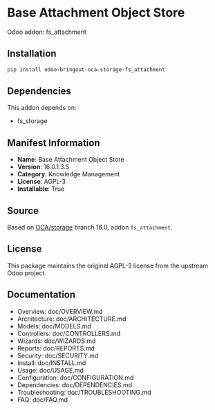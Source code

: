 # Base Attachment Object Store

Odoo addon: fs_attachment

## Installation

```bash
pip install odoo-bringout-oca-storage-fs_attachment
```

## Dependencies

This addon depends on:
- fs_storage

## Manifest Information

- **Name**: Base Attachment Object Store
- **Version**: 16.0.1.3.5
- **Category**: Knowledge Management
- **License**: AGPL-3
- **Installable**: True

## Source

Based on [OCA/storage](https://github.com/OCA/storage) branch 16.0, addon `fs_attachment`.

## License

This package maintains the original AGPL-3 license from the upstream Odoo project.

## Documentation

- Overview: doc/OVERVIEW.md
- Architecture: doc/ARCHITECTURE.md
- Models: doc/MODELS.md
- Controllers: doc/CONTROLLERS.md
- Wizards: doc/WIZARDS.md
- Reports: doc/REPORTS.md
- Security: doc/SECURITY.md
- Install: doc/INSTALL.md
- Usage: doc/USAGE.md
- Configuration: doc/CONFIGURATION.md
- Dependencies: doc/DEPENDENCIES.md
- Troubleshooting: doc/TROUBLESHOOTING.md
- FAQ: doc/FAQ.md
